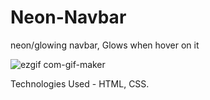 # <h1>Neon-Navbar</h1>
neon/glowing navbar, Glows when hover on it

![ezgif com-gif-maker](https://user-images.githubusercontent.com/72328959/156875322-ea96034a-a6db-489a-8462-1b497b12bdd1.gif)

Technologies Used -  HTML, CSS.
